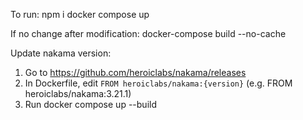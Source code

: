 To run:
npm i 
docker compose up

If no change after modification:
docker-compose build --no-cache

Update nakama version:
1. Go to https://github.com/heroiclabs/nakama/releases
2. In Dockerfile, edit `FROM heroiclabs/nakama:{version}` (e.g. FROM heroiclabs/nakama:3.21.1)
3. Run docker compose up --build



